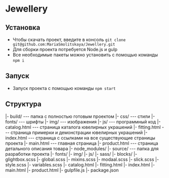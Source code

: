 Jewellery
==========

Установка
----------
* Чтобы скачать проект, введите в консоль `git clone git@github.com:MariaSmolitskaya/Jewellery.git`
* Для сборки проекта потребуется Node.js и gulp
* Все необходимые пакеты можно установить с помощью команды `npm i`

Запуск
-------
* Запуск проекта с помощью команды `npm start`

Структура
----------
  |- build/            --- папка с полностью готовым проектом
      |- css/          --- стили
      |- fonts/        --- шрифты
      |- img/          --- изображения
      |- js/           --- программный код
      |- catalog.html  --- страница каталога ювелирных украшений
      |- fitting.html  --- страница примерки и демонстрации ювелирных украшений
      |- index.html    --- страница с ссылками на все существующие страницы проекта
      |- main.html     --- главная страница 
      |- product.html  --- страница детального описания товара
  |- node_modules/
  |- source/           --- папка для разработки проекта
      |- fonts/
      |- img/ 
      |- js/ 
      |- sass/ 
         |- blocks/ 
         |- glightbox.scss 
         |- global.scss 
         |- mixins.scss 
         |- modaal.scss 
         |- slick.scss 
         |- style.scss 
         |- variables.scss 
             |- catalog.html
      |- fitting.html
      |- index.html
      |- main.html
      |- product.html
  |- gulpfile.js
  |- package.json
